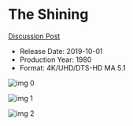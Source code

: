 # The Shining

[Discussion Post](https://www.avsforum.com/threads/bass-eq-for-filtered-movies.2995212/post-56885506)

* Release Date: 2019-10-01
* Production Year: 1980
* Format: 4K/UHD/DTS-HD MA 5.1

![img 0](https://i.imgur.com/CyNnz9v.jpg)

![img 1](https://i.imgur.com/goFd5m6.png)

![img 2](https://i.imgur.com/7YtkcCz.jpg)

